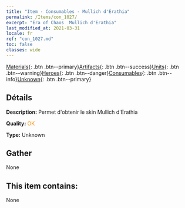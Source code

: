 ```yaml
---
title: "Item - Consumables - Mullich d'Erathia"
permalink: /Items/con_1027/
excerpt: "Era of Chaos  Mullich d'Erathia"
last_modified_at: 2021-03-31
locale: fr
ref: "con_1027.md"
toc: false
classes: wide
---
```

 [Materials](/fr/Items/){: .btn .btn--primary}[Artifacts](/fr/Items/Artifacts/){: .btn .btn--success}[Units](/fr/Items/Units/){: .btn .btn--warning}[Heroes](/fr/Items/Heroes/){: .btn .btn--danger}[Consumables](/fr/Items/Consumables/){: .btn .btn--info}[Unknown](/fr/Items/Unknown/){: .btn .btn--primary}

## Détails
 **Description:** Permet d'obtenir le skin Mullich d'Erathia

 **Quality:** <span style="color: #FF8C00">OK</span>

 **Type:** Unknown

## Gather

  None

## This item contains:

  None

